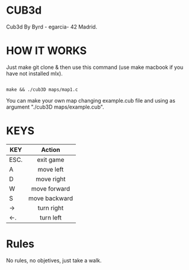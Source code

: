 # CUB3d

Cub3d By Byrd - egarcia- 42 Madrid.

# HOW IT WORKS

Just make git clone & then use this command (use make macbook if you have not installed mlx).
```shell

make && ./cub3D maps/map1.c

```

You can make your own map changing example.cub file and using as argument "./cub3D maps/example.cub".

# KEYS

| KEY           | Action        |
| ------------- |:-------------:|
| ESC.          | exit game     |
| A             | move left     |
| D             | move right    |
| W             | move forward  |
| S             | move backward |
| →             | turn right    |
| ←.            | turn left     |

# Rules

No rules, no objetives, just take a walk.
